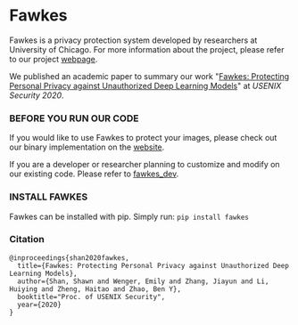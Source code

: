 # Fawkes

Fawkes is a privacy protection system developed by researchers at University of Chicago. For more information about the project, please refer to our project [webpage](http://sandlab.cs.uchicago.edu/fawkes/).  

We published an academic paper to summary our work "[Fawkes: Protecting Personal Privacy against Unauthorized Deep Learning Models](https://arxiv.org/pdf/2002.08327.pdf)" at *USENIX Security 2020*. 


### BEFORE YOU RUN OUR CODE

If you would like to use Fawkes to protect your images, please check out our binary implementation on the [website](http://sandlab.cs.uchicago.edu/fawkes/#code). 

If you are a developer or researcher planning to customize and modify on our existing code. Please refer to [fawkes_dev](https://github.com/Shawn-Shan/fawkes/tree/master/fawkes_dev). 


### INSTALL FAWKES
Fawkes can be installed with pip. Simply run: 
`pip install fawkes`


### Citation
```
@inproceedings{shan2020fawkes,
  title={Fawkes: Protecting Personal Privacy against Unauthorized Deep Learning Models},
  author={Shan, Shawn and Wenger, Emily and Zhang, Jiayun and Li, Huiying and Zheng, Haitao and Zhao, Ben Y},
  booktitle="Proc. of USENIX Security",
  year={2020}
}
```